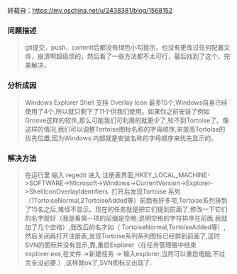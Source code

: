 转载自：https://my.oschina.net/u/2438381/blog/1568152

### 问题描述

> git提交，push，commit后都没有绿色小勾提示，也没有更改过任何配置文件，崩溃啊超级烦的，然后看了一些方法都不太可行，最后找到了这个，完美解决，

### 分析成因

> Windows Explorer Shell 支持 Overlay Icon 最多15个,Windows自身已经使用了4个,所以就只剩下了11个供我们使用。如果你之前安装了例如Groove这样的软件,那么可能我们可利用的就更少了,轮不到Tortoise了。像这样的情况,我们可以调整Tortoise图标名称的字母顺序,来提高Tortoise的优先位置,因为Windows 内部就是安装名称的字母顺序来优先显示的。

### 解决方法

> 在运行里 输入 regedit 进入 注册表界面,HKEY_LOCAL_MACHINE->SOFTWARE->Microsoft->Windows->CurrentVersion->Explorer->ShellIconOverlayIdentifiers.
> 打开后发现Tortoise 系列（1TortoiseNormal,2TortoiseAdded等）前面有好多项,Tortoise系列排到了15名之后,难怪不显示。现在的任务就是把它们提到前面了,修改一下它们的名字就好（我是看第一项的前缀是空格,说明空格的字符排序在前面,我就加了几个空格）,我改后的名字如（ TortoiseNormal,TortoiseAdded等）,然后关闭再打开注册表,发现Tortoise系列系列图标已经排到前面了,这时SVN的图标并没有显示,靠,重启Explorer（在任务管理器中结束explorer.exe,在文件 ->新建任务 -> 输入explorer,当然可以重启电脑,不过完全没必要.）,这样就ok了,SVN图标又出现了.
>
> 

